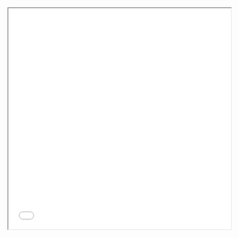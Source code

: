 <iframe src="{https://github.com/BegliardoFrancisco/GroupsTracks/blob/main/Pre-enunciado-Recuperatorio%5B2023%5D.pdf}" width="100%" height="500px"></iframe>
